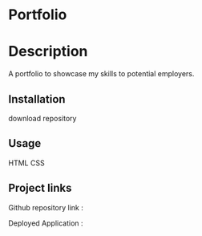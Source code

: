 # Portfolio



# Description

A portfolio to showcase my skills to potential employers.

## Installation

download repository

## Usage

HTML
CSS

## Project links 

Github repository link :


Deployed Application :

